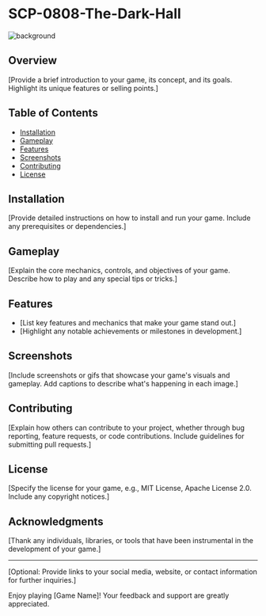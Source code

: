 # SCP-0808-The-Dark-Hall
![background](https://github.com/JohnnYDeveloperAHK/SCP-0808-The-Dark-Hall/assets/11061707/d1328b03-7948-483d-a755-c301541b0ae7)

## Overview

[Provide a brief introduction to your game, its concept, and its goals. Highlight its unique features or selling points.]

## Table of Contents

- [Installation](#installation)
- [Gameplay](#gameplay)
- [Features](#features)
- [Screenshots](#screenshots)
- [Contributing](#contributing)
- [License](#license)

## Installation

[Provide detailed instructions on how to install and run your game. Include any prerequisites or dependencies.]

## Gameplay

[Explain the core mechanics, controls, and objectives of your game. Describe how to play and any special tips or tricks.]

## Features

- [List key features and mechanics that make your game stand out.]
- [Highlight any notable achievements or milestones in development.]

## Screenshots

[Include screenshots or gifs that showcase your game's visuals and gameplay. Add captions to describe what's happening in each image.]

## Contributing

[Explain how others can contribute to your project, whether through bug reporting, feature requests, or code contributions. Include guidelines for submitting pull requests.]

## License

[Specify the license for your game, e.g., MIT License, Apache License 2.0. Include any copyright notices.]

## Acknowledgments

[Thank any individuals, libraries, or tools that have been instrumental in the development of your game.]

---

[Optional: Provide links to your social media, website, or contact information for further inquiries.]

Enjoy playing [Game Name]! Your feedback and support are greatly appreciated.

